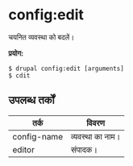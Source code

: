 # config:edit
चयनित व्यवस्था को बदलें।

**प्रयोग:**
```
$ drupal config:edit [arguments]
$ cdit  
```

## उपलब्ध तर्कों
तर्क | विवरण
---------|-------------
config-name | व्यवस्था का नाम।
editor | संपादक।
